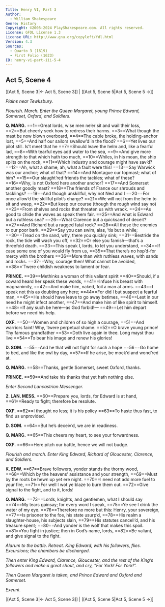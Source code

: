 ```yaml
---
Title: Henry VI, Part 3
Author: 
  - William Shakespeare
Genre: History
Copyright: ©2005-2024 PlayShakespeare.com. All rights reserved.
License: GFDL License 1.3
License URL: http://www.gnu.org/copyleft/fdl.html
Version: 4.3
Sources:
  - Quarto 3 (1619)
  - First Folio (1623)
ID: henry-vi-part-iii-5-4
---
```


## Act 5, Scene 4
[[Act 5, Scene 3|← Act 5, Scene 3]] | [[Act 5, Scene 5|Act 5, Scene 5 →]]

*Plains near Tewksbury.*

*Flourish. March. Enter the Queen Margaret, young Prince Edward, Somerset, Oxford, and Soldiers.*

**Q. MARG.**
==1==Great lords, wise men ne’er sit and wail their loss,
==2==But cheerly seek how to redress their harms.
==3==What though the mast be now blown overboard,
==4==The cable broke, the holding-anchor lost,
==5==And half our sailors swallow’d in the flood?
==6==Yet lives our pilot still. Is’t meet that he
==7==Should leave the helm and, like a fearful lad,
==8==With tearful eyes add water to the sea,
==9==And give more strength to that which hath too much,
==10==Whiles, in his moan, the ship splits on the rock,
==11==Which industry and courage might have sav’d?
==12==Ah, what a shame, ah, what a fault were this!
==13==Say Warwick was our anchor; what of that?
==14==And Montague our topmast; what of him?
==15==Our slaught’red friends the tackles; what of these?
==16==Why, is not Oxford here another anchor?
==17==And Somerset another goodly mast?
==18==The friends of France our shrouds and tacklings?
==19==And though unskillful, why not Ned and I
==20==For once allow’d the skillful pilot’s charge?
==21==We will not from the helm to sit and weep,
==22==But keep our course (though the rough wind say no) 
==23==From shelves and rocks that threaten us with wrack.
==24==As good to chide the waves as speak them fair.
==25==And what is Edward but a ruthless sea?
==26==What Clarence but a quicksand of deceit?
==27==And Richard but a ragged fatal rock?
==28==All these the enemies to our poor bark.
==29==Say you can swim, alas, ’tis but a while;
==30==Tread on the sand, why, there you quickly sink;
==31==Bestride the rock, the tide will wash you off,
==32==Or else you famish—that’s a threefold death.
==33==This speak I, lords, to let you understand,
==34==If case some one of you would fly from us,
==35==That there’s no hop’d-for mercy with the brothers
==36==More than with ruthless waves, with sands and rocks.
==37==Why, courage then! What cannot be avoided,
==38==’Twere childish weakness to lament or fear.

**PRINCE.**
==39==Methinks a woman of this valiant spirit
==40==Should, if a coward heard her speak these words,
==41==Infuse his breast with magnanimity,
==42==And make him, naked, foil a man at arms.
==43==I speak not this as doubting any here;
==44==For did I but suspect a fearful man,
==45==He should have leave to go away betimes,
==46==Lest in our need he might infect another,
==47==And make him of like spirit to himself.
==48==If any such be here—as God forbid!⁠—
==49==Let him depart before we need his help.

**OXF.**
==50==Women and children of so high a courage,
==51==And warriors faint! Why, ’twere perpetual shame.
==52==O brave young prince! Thy famous grandfather
==53==Doth live again in thee. Long mayst thou live
==54==To bear his image and renew his glories!

**D. SOM.**
==55==And he that will not fight for such a hope
==56==Go home to bed, and like the owl by day,
==57==If he arise, be mock’d and wond’red at.

**Q. MARG.**
==58==Thanks, gentle Somerset, sweet Oxford, thanks.

**PRINCE.**
==59==And take his thanks that yet hath nothing else.

*Enter Second Lancastrian Messenger.*

**2. LAN. MESS.**
==60==Prepare you, lords, for Edward is at hand,
==61==Ready to fight; therefore be resolute.

**OXF.**
==62==I thought no less; it is his policy
==63==To haste thus fast, to find us unprovided.

**D. SOM.**
==64==But he’s deceiv’d, we are in readiness.

**Q. MARG.**
==65==This cheers my heart, to see your forwardness.

**OXF.**
==66==Here pitch our battle, hence we will not budge.

*Flourish and march. Enter King Edward, Richard of Gloucester, Clarence, and Soldiers.*

**K. EDW.**
==67==Brave followers, yonder stands the thorny wood,
==68==Which by the heavens’ assistance and your strength,
==69==Must by the roots be hewn up yet ere night.
==70==I need not add more fuel to your fire,
==71==For well I wot ye blaze to burn them out.
==72==Give signal to the fight, and to it, lords!

**Q. MARG.**
==73==Lords, knights, and gentlemen, what I should say
==74==My tears gainsay; for every word I speak,
==75==Ye see I drink the water of my eye.
==76==Therefore no more but this: Henry, your sovereign,
==77==Is prisoner to the foe, his state usurp’d,
==78==His realm a slaughter-house, his subjects slain,
==79==His statutes cancell’d, and his treasure spent;
==80==And yonder is the wolf that makes this spoil.
==81==You fight in justice; then in God’s name, lords,
==82==Be valiant, and give signal to the fight.

*Alarum to the battle. Retreat. King Edward, with his followers, flies. Excursions; the chambers be discharged.*

*Then enter King Edward, Clarence, Gloucester, and the rest of the King’s followers and make a great shout, and cry, “For York! For York!”.*

*Then Queen Margaret is taken, and Prince Edward and Oxford and Somerset.*

*Exeunt.*

[[Act 5, Scene 3|← Act 5, Scene 3]] | [[Act 5, Scene 5|Act 5, Scene 5 →]]